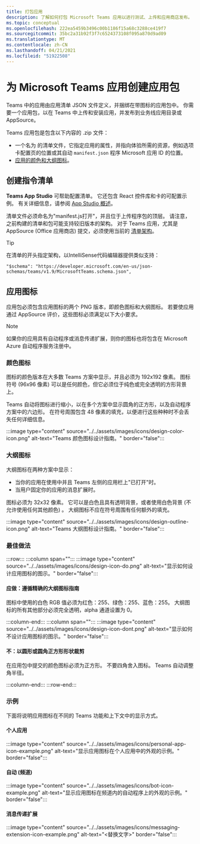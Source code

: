 ```yaml
---
title: 打包应用
description: 了解如何打包 Microsoft Teams 应用以进行测试、上传和应用商店发布。
ms.topic: conceptual
ms.openlocfilehash: 222ea5459b3496c00b1186f15a68c3288ce419f7
ms.sourcegitcommit: 35bc2a31b92f3f7c6524373108f095a870d9ad09
ms.translationtype: MT
ms.contentlocale: zh-CN
ms.lasthandoff: 04/21/2021
ms.locfileid: "51922508"
---
```

# <a name="create-an-app-package-for-your-microsoft-teams-app"></a>为 Microsoft Teams 应用创建应用包

Teams 中的应用由应用清单 JSON 文件定义，并捆绑在带图标的应用包中。 你需要一个应用包，以在 Teams 中上传和安装应用，并发布到业务线应用目录或 AppSource。

Teams 应用包是包含以下内容的 .zip 文件：

* 一个名为 的清单文件，它指定应用的属性，并指向体验所需的资源，例如选项卡配置页的位置或其自动 `manifest.json` 程序 Microsoft 应用 ID 的位置。
* [应用的颜色和大纲图标](#app-icons)。

## <a name="creating-a-manifest"></a>创建指令清单

**Teams App Studio** 可帮助配置清单。 它还包含 React 控件库和卡的可配置示例。 有关详细信息，请参阅 [App Studio 概述](~/concepts/build-and-test/app-studio-overview.md)。

清单文件必须命名为"manifest.js打开"，并且位于上传程序包的顶层。 请注意，之前构建的清单和包可能支持较旧版本的架构。 对于 Teams 应用，尤其是 AppSource (Office 应用商店) 提交，必须使用当前的 [清单架构](~/resources/schema/manifest-schema.md)。

> [!TIP]
> 在清单的开头指定架构，以IntelliSense代码编辑器提供类似支持：
>
> `"$schema": "https://developer.microsoft.com/en-us/json-schemas/teams/v1.9/MicrosoftTeams.schema.json",`
 
## <a name="app-icons"></a>应用图标

应用包必须包含应用图标的两个 PNG 版本，即颜色图标和大纲图标。 若要使应用通过 AppSource 评价，这些图标必须满足以下大小要求。

> [!Note]
> 如果你的应用具有自动程序或消息传递扩展，则你的图标也将包含在 Microsoft Azure 自动程序服务注册中。

### <a name="color-icon"></a>颜色图标

图标的颜色版本在大多数 Teams 方案中显示，并且必须为 192x192 像素。 图标符号 (96x96 像素) 可以是任何颜色，但它必须位于纯色或完全透明的方形背景上。

Teams 自动将图标进行缩小，以在多个方案中显示圆角的正方形，以及自动程序方案中的六边形。 在符号周围包含 48 像素的填充，以便进行这些种种时不会丢失任何详细信息。

:::image type="content" source="../../assets/images/icons/design-color-icon.png" alt-text="Teams 颜色图标设计指南。" border="false":::

### <a name="outline-icon"></a>大纲图标

大纲图标在两种方案中显示：

* 当你的应用在使用中并且 Teams 左侧的应用栏上"已打开"时。
* 当用户固定你的应用的消息扩展时。

图标必须为 32x32 像素。 它可以是白色且具有透明背景，或者使用白色背景 (不允许使用任何其他颜色) 。 大纲图标不应在符号周围有任何额外的填充。

:::image type="content" source="../../assets/images/icons/design-outline-icon.png" alt-text="Teams 大纲图标设计指南。" border="false":::

### <a name="best-practices"></a>最佳做法

:::row:::
   :::column span="":::
:::image type="content" source="../../assets/images/icons/design-icon-do.png" alt-text="显示如何设计应用图标的图示。" border="false":::

#### <a name="do-follow-the-precise-outline-icon-guidelines"></a>应做：遵循精确的大纲图标指南

图标中使用的白色 RGB 值必须为红色：255、绿色：255、蓝色：255。 大纲图标的所有其他部分必须完全透明，alpha 通道设置为 0。

   :::column-end:::
   :::column span="":::
:::image type="content" source="../../assets/images/icons/design-icon-dont.png" alt-text="显示如何不设计应用图标的图示。" border="false":::

#### <a name="dont-crop-in-a-circular-or-rounded-square-shape"></a>不：以圆形或圆角正方形形状裁剪

在应用包中提交的颜色图标必须为正方形。 不要四角舍入图标。 Teams 自动调整角半径。

   :::column-end:::
:::row-end:::

### <a name="examples"></a>示例

下面将说明应用图标在不同的 Teams 功能和上下文中的显示方式。

#### <a name="personal-app"></a>个人应用

:::image type="content" source="../../assets/images/icons/personal-app-icon-example.png" alt-text="显示应用图标在个人应用中的外观的示例。" border="false":::

#### <a name="bot-channel"></a>自动 (频道) 

:::image type="content" source="../../assets/images/icons/bot-icon-example.png" alt-text="显示应用图标在频道内的自动程序上的外观的示例。" border="false":::

#### <a name="messaging-extension"></a>消息传递扩展

:::image type="content" source="../../assets/images/icons/messaging-extension-icon-example.png" alt-text="<替换文字>" border="false":::
